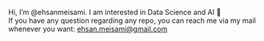 Hi, I’m @ehsanmeisami. I am interested in Data Science and AI 👋 <br>
If you have any question regarding any repo, you can reach me via my mail whenever you want: ehsan.meisami@gmail.com
